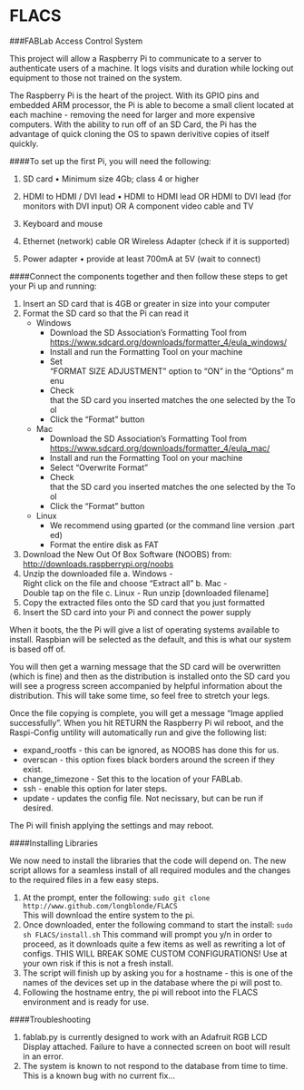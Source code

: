 FLACS
=====

###FABLab Access Control System

This project will allow a Raspberry Pi to communicate to a server to authenticate users of a machine. 
It logs visits and duration while locking out equipment to those not trained on the system.


The Raspberry Pi is the heart of the project. With its GPIO pins and embedded ARM processor, the Pi is able to become a small client located at each machine - removing the need for larger and more expensive computers. With the ability to run off of an SD Card, the Pi has the advantage of quick cloning the OS to spawn derivitive copies of itself quickly.

####To set up the first Pi, you will need the following:
	
1. SD card • Minimum size 4Gb; class 4 or higher

2. HDMI to HDMI / DVI lead • HDMI to HDMI lead OR 
		HDMI to DVI lead (for monitors with DVI input) OR
                A component video cable and TV

3. Keyboard and mouse 

4. Ethernet (network) cable OR Wireless Adapter (check if it is supported)

5. Power adapter • provide at least 700mA at 5V (wait to connect)

####Connect the components together and then follow these steps to get your Pi up and running:

1. Insert an SD card that is 4GB or greater in size into your computer
2. Format the SD card so that the Pi can read it
	* Windows
		* Download the SD Association’s Formatting Tool from
		https://www.sdcard.org/downloads/formatter_4/eula_windows/
		* Install and run the Formatting Tool on your machine
		* Set “FORMAT SIZE ADJUSTMENT” option to “ON” in the “Options” menu
		* Check that the SD card you inserted matches the one selected by the Tool
		* Click the “Format” button
	* Mac
		* Download the SD Association’s Formatting Tool from
		https://www.sdcard.org/downloads/formatter_4/eula_mac/
		* Install and run the Formatting Tool on your machine
		* Select “Overwrite Format”
		* Check that the SD card you inserted matches the one selected by the Tool
		* Click the “Format” button
	* Linux
		* We recommend using gparted (or the command line version .parted)
		* Format the entire disk as FAT
3. Download the New Out Of Box Software (NOOBS) from:
	http://downloads.raspberrypi.org/noobs
4. Unzip the downloaded file
	a. Windows - Right click on the file and choose “Extract all”
	b. Mac - Double tap on the file
	c. Linux - Run unzip [downloaded filename]
5. Copy the extracted files onto the SD card that you just formatted
6. Insert the SD card into your Pi and connect the power supply

When it boots, the the Pi will give a list of operating systems available to install. Raspbian will be selected as the default, and this is what our system is based off of.

You will then get a warning message that the SD card will be overwritten (which is fine) and then as the distribution is installed onto the SD card you will see a progress screen accompanied by helpful information about the distribution. This will take some time, so feel free to stretch your legs.

Once the file copying is complete, you will get a message “Image applied successfully”. When you hit RETURN the Raspberry Pi wil reboot, and the Raspi-Config untility will automatically run and give the following list:

* expand_rootfs			- this can be ignored, as NOOBS has done this for us.
* overscan			- this option fixes black borders around the screen if they exist.
* change_timezone		- Set this to the location of your FABLab.
* ssh 				- enable this option for later steps.
* update 			- updates the config file. Not necissary, but can be run if desired.

The Pi will finish applying the settings and may reboot. 

####Installing Libraries

We now need to install the libraries that the code will depend on. The new script allows for a seamless install of all required modules and the changes to the required files in a few easy steps.

1. At the prompt, enter the following:
```sudo git clone http://www.github.com/longblonde/FLACS```    
	This will download the entire system to the pi.
2. Once downloaded, enter the following command to start the install:
```sudo sh FLACS/install.sh```
	This command will prompt you y/n in order to proceed, as it downloads quite a few items as well as rewriting a lot of configs. THIS WILL BREAK SOME CUSTOM CONFIGURATIONS! Use at your own risk if this is not a fresh install.
3. The script will finish up by asking you for a hostname - this is one of the names of the devices set up in the database where the pi will post to.
4. Following the hostname entry, the pi will reboot into the FLACS environment and is ready for use.

####Troubleshooting
1. fablab.py is currently designed to work with an Adafruit RGB LCD Display attached. Failure to have a connected screen on boot will result in an error.
2. The system is known to not respond to the database from time to time. This is a known bug with no current fix...
